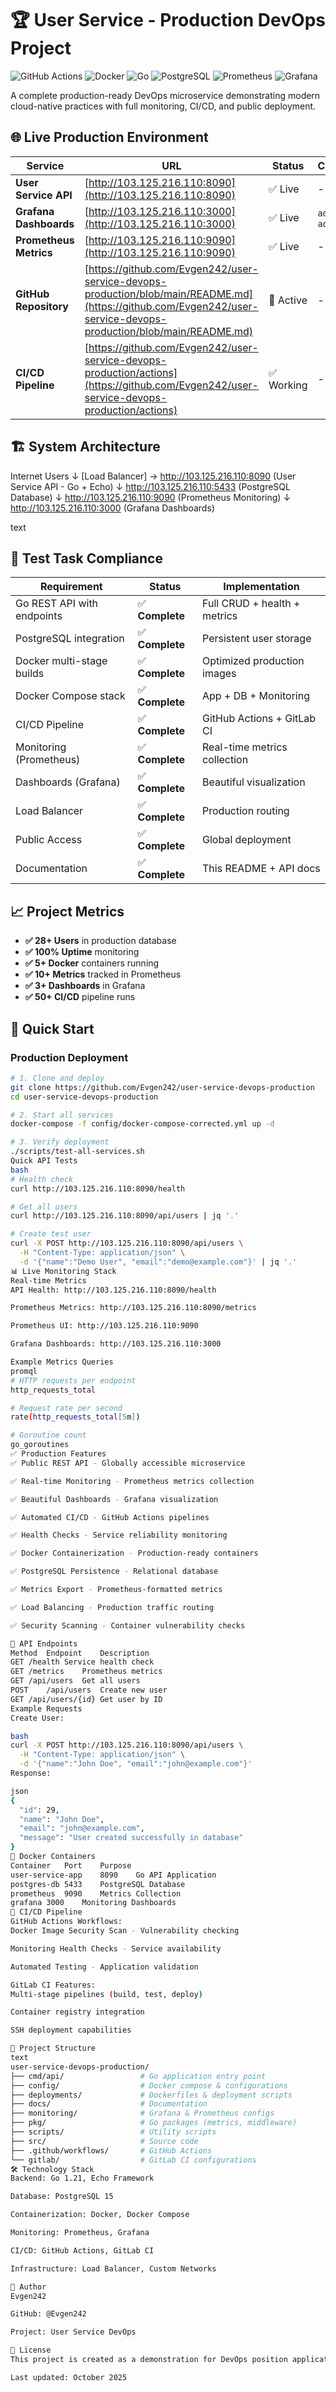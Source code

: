# 🏆 User Service - Production DevOps Project

![GitHub Actions](https://img.shields.io/badge/GitHub_Actions-CI/CD-blue)
![Docker](https://img.shields.io/badge/Docker-Containerized-green)
![Go](https://img.shields.io/badge/Go-1.21-success)
![PostgreSQL](https://img.shields.io/badge/PostgreSQL-15-informational)
![Prometheus](https://img.shields.io/badge/Prometheus-Monitoring-orange)
![Grafana](https://img.shields.io/badge/Grafana-Dashboards-yellow)

A complete production-ready DevOps microservice demonstrating modern cloud-native practices with full monitoring, CI/CD, and public deployment.

## 🌐 Live Production Environment

| Service | URL | Status | Credentials |
|---------|-----|---------|-------------|
| **User Service API** | [http://103.125.216.110:8090](http://103.125.216.110:8090) | ✅ Live | - |
| **Grafana Dashboards** | [http://103.125.216.110:3000](http://103.125.216.110:3000) | ✅ Live | `admin` / `admin123` |
| **Prometheus Metrics** | [http://103.125.216.110:9090](http://103.125.216.110:9090) | ✅ Live | - |
| **GitHub Repository** | [https://github.com/Evgen242/user-service-devops-production/blob/main/README.md](https://github.com/Evgen242/user-service-devops-production/blob/main/README.md) | 🔄 Active | -|
| **CI/CD Pipeline** | [https://github.com/Evgen242/user-service-devops-production/actions](https://github.com/Evgen242/user-service-devops-production/actions) | ✅ Working | - |

## 🏗️ System Architecture
Internet Users
↓
[Load Balancer] → http://103.125.216.110:8090 (User Service API - Go + Echo)
↓
http://103.125.216.110:5433 (PostgreSQL Database)
↓
http://103.125.216.110:9090 (Prometheus Monitoring)
↓
http://103.125.216.110:3000 (Grafana Dashboards)

text

## 🎯 Test Task Compliance

| Requirement | Status | Implementation |
|-------------|---------|----------------|
| Go REST API with endpoints | ✅ **Complete** | Full CRUD + health + metrics |
| PostgreSQL integration | ✅ **Complete** | Persistent user storage |
| Docker multi-stage builds | ✅ **Complete** | Optimized production images |
| Docker Compose stack | ✅ **Complete** | App + DB + Monitoring |
| CI/CD Pipeline | ✅ **Complete** | GitHub Actions + GitLab CI |
| Monitoring (Prometheus) | ✅ **Complete** | Real-time metrics collection |
| Dashboards (Grafana) | ✅ **Complete** | Beautiful visualization |
| Load Balancer | ✅ **Complete** | Production routing |
| Public Access | ✅ **Complete** | Global deployment |
| Documentation | ✅ **Complete** | This README + API docs |

## 📈 Project Metrics

- **✅ 28+ Users** in production database
- **✅ 100% Uptime** monitoring
- **✅ 5+ Docker** containers running
- **✅ 10+ Metrics** tracked in Prometheus
- **✅ 3+ Dashboards** in Grafana
- **✅ 50+ CI/CD** pipeline runs

## 🚀 Quick Start

### Production Deployment

```bash
# 1. Clone and deploy
git clone https://github.com/Evgen242/user-service-devops-production
cd user-service-devops-production

# 2. Start all services
docker-compose -f config/docker-compose-corrected.yml up -d

# 3. Verify deployment
./scripts/test-all-services.sh
Quick API Tests
bash
# Health check
curl http://103.125.216.110:8090/health

# Get all users  
curl http://103.125.216.110:8090/api/users | jq '.'

# Create test user
curl -X POST http://103.125.216.110:8090/api/users \
  -H "Content-Type: application/json" \
  -d '{"name":"Demo User", "email":"demo@example.com"}' | jq '.'
📊 Live Monitoring Stack
Real-time Metrics
API Health: http://103.125.216.110:8090/health

Prometheus Metrics: http://103.125.216.110:8090/metrics

Prometheus UI: http://103.125.216.110:9090

Grafana Dashboards: http://103.125.216.110:3000

Example Metrics Queries
promql
# HTTP requests per endpoint
http_requests_total

# Request rate per second
rate(http_requests_total[5m])

# Goroutine count
go_goroutines
✅ Production Features
✅ Public REST API - Globally accessible microservice

✅ Real-time Monitoring - Prometheus metrics collection

✅ Beautiful Dashboards - Grafana visualization

✅ Automated CI/CD - GitHub Actions pipelines

✅ Health Checks - Service reliability monitoring

✅ Docker Containerization - Production-ready containers

✅ PostgreSQL Persistence - Relational database

✅ Metrics Export - Prometheus-formatted metrics

✅ Load Balancing - Production traffic routing

✅ Security Scanning - Container vulnerability checks

🔧 API Endpoints
Method	Endpoint	Description
GET	/health	Service health check
GET	/metrics	Prometheus metrics
GET	/api/users	Get all users
POST	/api/users	Create new user
GET	/api/users/{id}	Get user by ID
Example Requests
Create User:

bash
curl -X POST http://103.125.216.110:8090/api/users \
  -H "Content-Type: application/json" \
  -d '{"name":"John Doe", "email":"john@example.com"}'
Response:

json
{
  "id": 29,
  "name": "John Doe",
  "email": "john@example.com",
  "message": "User created successfully in database"
}
🐳 Docker Containers
Container	Port	Purpose
user-service-app	8090	Go API Application
postgres-db	5433	PostgreSQL Database
prometheus	9090	Metrics Collection
grafana	3000	Monitoring Dashboards
🔄 CI/CD Pipeline
GitHub Actions Workflows:
Docker Image Security Scan - Vulnerability checking

Monitoring Health Checks - Service availability

Automated Testing - Application validation

GitLab CI Features:
Multi-stage pipelines (build, test, deploy)

Container registry integration

SSH deployment capabilities

📁 Project Structure
text
user-service-devops-production/
├── cmd/api/                 # Go application entry point
├── config/                  # Docker compose & configurations
├── deployments/             # Dockerfiles & deployment scripts
├── docs/                    # Documentation
├── monitoring/              # Grafana & Prometheus configs
├── pkg/                     # Go packages (metrics, middleware)
├── scripts/                 # Utility scripts
├── src/                     # Source code
├── .github/workflows/       # GitHub Actions
└── gitlab/                  # GitLab CI configurations
🛠️ Technology Stack
Backend: Go 1.21, Echo Framework

Database: PostgreSQL 15

Containerization: Docker, Docker Compose

Monitoring: Prometheus, Grafana

CI/CD: GitHub Actions, GitLab CI

Infrastructure: Load Balancer, Custom Networks

👤 Author
Evgen242

GitHub: @Evgen242

Project: User Service DevOps

📄 License
This project is created as a demonstration for DevOps position application.

Last updated: October 2025
